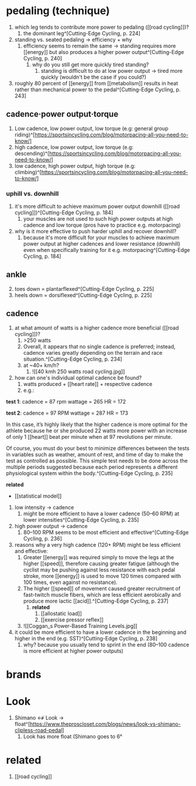 # pedaling (technique)
1. which leg tends to contribute more power to pedaling ([[road cycling]])?
	1. the dominant leg^[Cutting-Edge Cycling, p. 224]
2. standing vs. seated pedaling → efficiency + why
	1. efficiency seems to remain the same → standing requires more [[energy]] but also produces a higher power output^[Cutting-Edge Cycling, p. 240]
		1. why do you still get more quickly tired standing?
			1. standing is difficult to do at low power output → tired more quickly (wouldn't be the case if you could?)
3. roughly 80 percent of [[energy]] from [[metabolism]] results in heat rather than mechanical power to the pedal^[Cutting-Edge Cycling, p. 243]
## cadence·power output·torque
1. Low cadence, low power output, low torque (e.g: general group riding)^[https://sportsincycling.com/blog/motorpacing-all-you-need-to-know/]
2. high cadence, low power output, low torque (e.g: descending)^[https://sportsincycling.com/blog/motorpacing-all-you-need-to-know/]
3. low cadence, high power output, high torque (e.g: climbing)^[https://sportsincycling.com/blog/motorpacing-all-you-need-to-know/]

### uphill vs. downhill
1. it's more difficult to achieve maximum power output downhill ([[road cycling]])^[Cutting-Edge Cycling, p. 184]
	1. your muscles are not used to such high power outputs at high cadence and low torque (pros have to practice e.g. motorpacing)
2. why is it more effective to push harder uphill and recover downhill?
	1. because it's more difficult for your muscles to achieve maximum power output at higher cadences and lower resistance (downhill) even when specifically training for it e.g. motorpacing^[Cutting-Edge Cycling, p. 184]

## ankle
2. toes down = plantarflexed^[Cutting-Edge Cycling, p. 225]
3. heels down = dorsiflexed^[Cutting-Edge Cycling, p. 225]

## cadence
1. at what amount of watts is a higher cadence more beneficial ([[road cycling]])?
	1. $\text{>250 watts}$
	2. Overall, it appears that no single cadence is preferred; instead, cadence varies greatly depending on the terrain and race situation.^[Cutting-Edge Cycling, p. 234]
	3. at ~40+ km/h?
		1. ![[40 kmh 250 watts road cycling.jpg]]
2. how can one's individual optimal cadence be found?
	1. watts produced + [[heart rate]] + respective cadence
	2. e.g.:

**test 1**:
cadence = 87 rpm
wattage = 265
HR = 172

**test 2**:
cadence = 97 RPM
wattage = 287
HR = 173

In this case, it’s highly likely that the higher cadence is more optimal for the athlete because he or she produced 22 watts more power with an increase of only 1 [[heart]] beat per minute when at 97 revolutions per minute.

Of course, you must do your best to minimize differences between the tests in variables such as weather, amount of rest, and time of day to make the test as controlled as possible. This simple test needs to be done across the multiple periods suggested because each period represents a different physiological system within the body.^[Cutting-Edge Cycling, p. 235]

**related**
- [[statistical model]]

1. low intensity → cadence
	1. might be more efficient to have a lower cadence (50–60 RPM) at lower intensities^[Cutting-Edge Cycling, p. 235]
2. high power output → cadence
	1. 80–100 RPM seems to be most efficient and effective^[Cutting-Edge Cycling, p. 236]
3. reasons why a very high cadence (120+ RPM) might be less efficient and effective:
	1. Greater [[energy]] was required simply to move the legs at the higher [[speed]], therefore causing greater fatigue (although the cyclist may be pushing against less resistance with each pedal stroke, more [[energy]] is used to move 120 times compared with 100 times, even against no resistance).
	2. The higher [[speed]] of movement caused greater recruitment of fast-twitch muscle fibers, which are less efficient aerobically and produce more lactic [[acid]].^[Cutting-Edge Cycling, p. 237]
		1. **related**
			1. [[allostatic load]]
			2. [[exercise pressor reflex]]
	3. ![[Coggan_s Power-Based Training Levels.jpg]]
4. it could be more efficient to have a lower cadence in the beginning and higher in the end (e.g. SST)^[Cutting-Edge Cycling, p. 238]
	1. why? because you usually tend to sprint in the end (80–100 cadence is more efficient at higher power outputs)

# brands
# Look
1. Shimano ↮ Look → float^[https://www.theproscloset.com/blogs/news/look-vs-shimano-clipless-road-pedal]
	1. Look has more float (Shimano goes to 6°

# related
1. [[road cycling]]
